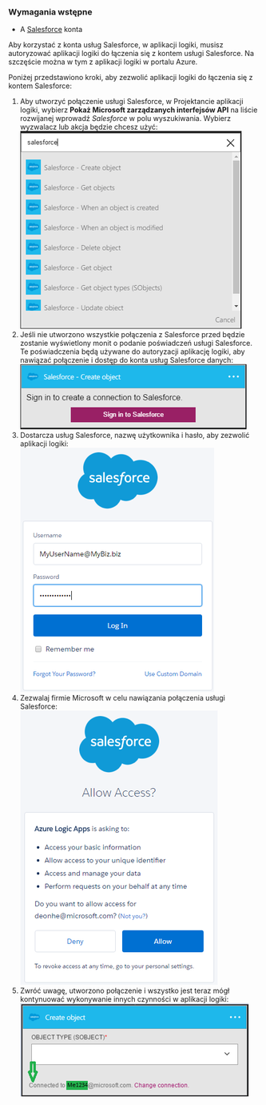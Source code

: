 ### <a name="prerequisites"></a>Wymagania wstępne
* A [Salesforce](https://salesforce.com) konta  

Aby korzystać z konta usług Salesforce, w aplikacji logiki, musisz autoryzować aplikacji logiki do łączenia się z kontem usługi Salesforce. Na szczęście można w tym z aplikacji logiki w portalu Azure.  

Poniżej przedstawiono kroki, aby zezwolić aplikacji logiki do łączenia się z kontem Salesforce:  

1. Aby utworzyć połączenie usługi Salesforce, w Projektancie aplikacji logiki, wybierz **Pokaż Microsoft zarządzanych interfejsów API** na liście rozwijanej wprowadź *Salesforce* w polu wyszukiwania. Wybierz wyzwalacz lub akcja będzie chcesz użyć:  
   ![Obraz połączenia usługi SalesForce 1](./media/connectors-create-api-salesforce/salesforce-1.png)  
2. Jeśli nie utworzono wszystkie połączenia z Salesforce przed będzie zostanie wyświetlony monit o podanie poświadczeń usługi Salesforce. Te poświadczenia będą używane do autoryzacji aplikację logiki, aby nawiązać połączenie i dostęp do konta usług Salesforce danych:  
   ![Obraz połączenia usługi SalesForce 2](./media/connectors-create-api-salesforce/salesforce-2.png)  
3. Dostarcza usług Salesforce, nazwę użytkownika i hasło, aby zezwolić aplikacji logiki:  
   ![Obraz połączenia usługi SalesForce 3](./media/connectors-create-api-salesforce/salesforce-3.png)  
4. Zezwalaj firmie Microsoft w celu nawiązania połączenia usługi Salesforce:  
   ![Obraz połączenia usługi SalesForce 4](./media/connectors-create-api-salesforce/salesforce-4.png)  
5. Zwróć uwagę, utworzono połączenie i wszystko jest teraz mógł kontynuować wykonywanie innych czynności w aplikacji logiki:  
   ![Obraz połączenia usługi SalesForce 5](./media/connectors-create-api-salesforce/salesforce-5.png)  

